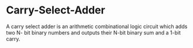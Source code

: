 # Carry-Select-Adder
A carry select adder is an arithmetic combinational logic circuit which adds two N- bit binary numbers and outputs their N-bit binary sum and a 1-bit carry.
